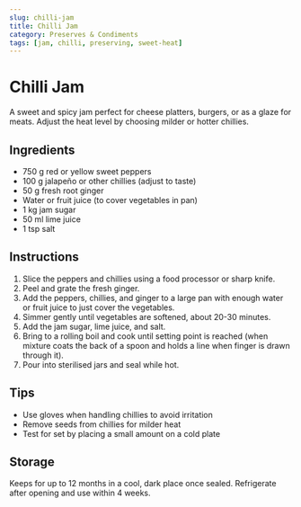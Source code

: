 ```yaml
---
slug: chilli-jam
title: Chilli Jam
category: Preserves & Condiments
tags: [jam, chilli, preserving, sweet-heat]
---
```


# Chilli Jam

A sweet and spicy jam perfect for cheese platters, burgers, or as a glaze for meats. Adjust the heat level by choosing milder or hotter chillies.

## Ingredients

- 750 g red or yellow sweet peppers
- 100 g jalapeño or other chillies (adjust to taste)
- 50 g fresh root ginger
- Water or fruit juice (to cover vegetables in pan)
- 1 kg jam sugar
- 50 ml lime juice
- 1 tsp salt

## Instructions

1. Slice the peppers and chillies using a food processor or sharp knife.
2. Peel and grate the fresh ginger.
3. Add the peppers, chillies, and ginger to a large pan with enough water or fruit juice to just cover the vegetables.
4. Simmer gently until vegetables are softened, about 20-30 minutes.
5. Add the jam sugar, lime juice, and salt.
6. Bring to a rolling boil and cook until setting point is reached (when mixture coats the back of a spoon and holds a line when finger is drawn through it).
7. Pour into sterilised jars and seal while hot.

## Tips

- Use gloves when handling chillies to avoid irritation
- Remove seeds from chillies for milder heat
- Test for set by placing a small amount on a cold plate

## Storage

Keeps for up to 12 months in a cool, dark place once sealed. Refrigerate after opening and use within 4 weeks.
